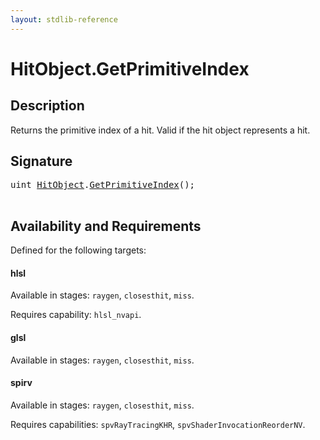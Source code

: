 ```yaml
---
layout: stdlib-reference
---
```


# HitObject\.GetPrimitiveIndex

## Description

Returns the primitive index of a hit. Valid if the hit object represents a hit.




## Signature 

<pre>
<span class="code_keyword">uint</span> <a href="/stdlib-reference/types/hitobject-03/index" class="code_type">HitObject</a>.<a href="/stdlib-reference/types/hitobject-03/getprimitiveindex-03c">GetPrimitiveIndex</a>();

</pre>

## Availability and Requirements

Defined for the following targets:

#### hlsl
Available in stages: `raygen`, `closesthit`, `miss`.

Requires capability: `hlsl_nvapi`.
#### glsl
Available in stages: `raygen`, `closesthit`, `miss`.

#### spirv
Available in stages: `raygen`, `closesthit`, `miss`.

Requires capabilities: `spvRayTracingKHR`, `spvShaderInvocationReorderNV`.


